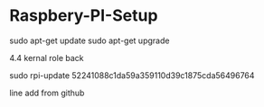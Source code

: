 # Raspbery-PI-Setup

sudo apt-get update
sudo apt-get upgrade

4.4 kernal role back

sudo rpi-update 52241088c1da59a359110d39c1875cda56496764

line add from github
